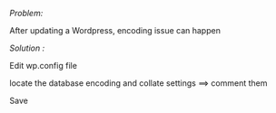 
_Problem:_

After updating a Wordpress, encoding issue can happen


_Solution :_

Edit wp.config file

locate the database encoding and collate settings
==> comment them

Save




